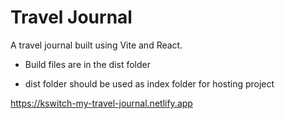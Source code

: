 # Travel Journal

A travel journal built using Vite and React.

- Build files are in the dist folder

- dist folder should be used as index folder for hosting project

https://kswitch-my-travel-journal.netlify.app

